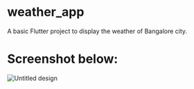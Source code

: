 # weather_app

A basic Flutter project to display the weather of Bangalore city.

# Screenshot below:

![Untitled design](https://github.com/sumit1202/weather_app/assets/31153960/eddee820-a88a-44e2-b002-d3dfd71b171b)


